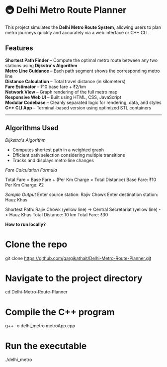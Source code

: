 # 🚇 Delhi Metro Route Planner

This project simulates the **Delhi Metro Route System**, allowing users to plan metro journeys quickly and accurately via a web interface or C++ CLI.


##  Features

**Shortest Path Finder** – Compute the optimal metro route between any two stations using **Dijkstra's Algorithm**  
**Metro Line Guidance** – Each path segment shows the corresponding metro line  
**Distance Calculation** – Total travel distance (in kilometers)  
**Fare Estimator** – ₹10 base fare + ₹2/km  
**Network View** – Graph rendering of the full metro map  
**Responsive Web UI** – Built using HTML, CSS, JavaScript  
**Modular Codebase** – Cleanly separated logic for rendering, data, and styles  
**C++ CLI App** – Terminal-based version using optimized STL containers

---

## Algorithms Used

*Dijkstra's Algorithm*

- Computes shortest path in a weighted graph
- Efficient path selection considering multiple transitions
- Tracks and displays metro line changes

*Fare Calculation Formula*

Total Fare = Base Fare + (Per Km Charge × Total Distance)
Base Fare: ₹10
Per Km Charge: ₹2
  
*Sample Output*
Enter source station: Rajiv Chowk
Enter destination station: Hauz Khas

Shortest Path:
Rajiv Chowk (yellow line) -> Central Secretariat (yellow line) -> Hauz Khas
Total Distance: 10 km
Total Fare: ₹30



**How to run locally?**
# Clone the repo
git clone https://github.com/gargikathait/Delhi-Metro-Route-Planner.git

# Navigate to the project directory
cd Delhi-Metro-Route-Planner

# Compile the C++ program
g++ -o delhi_metro metroApp.cpp

# Run the executable
./delhi_metro



